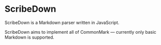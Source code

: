# ScribeDown

ScribeDown is a Markdown parser written in JavaScript.

ScribeDown aims to implement all of CommonMark — currently only basic Markdown is supported.
